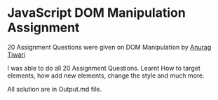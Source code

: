 
# JavaScript DOM Manipulation Assignment 

20 Assignment Questions were given on DOM Manipulation by [Anurag Tiwari]("https://www.anuragtiwari.me/)

I was able to do all 20 Assignment Questions. 
Learnt How to target elements, how add new elements, change the style and much more. 

All solution are in Output.md file. 

